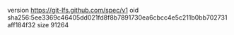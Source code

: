 version https://git-lfs.github.com/spec/v1
oid sha256:5ee3369c46405dd021fd8f8b7891730ea6cbcc4e5c211b0bb702731aff184f32
size 91264
